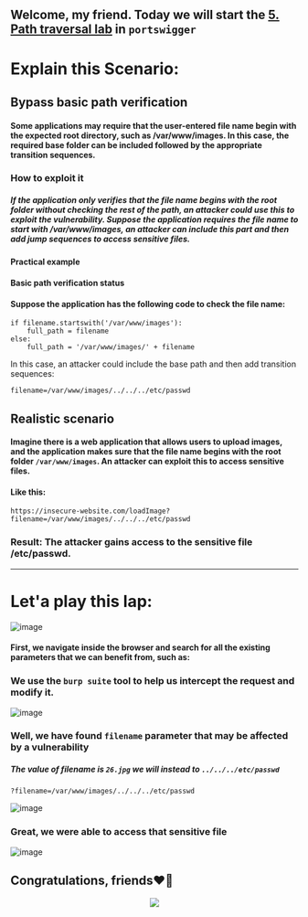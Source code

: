 ## Welcome, my friend. Today we will start the [5. Path traversal lab](https://portswigger.net/web-security/file-path-traversal/lab-validate-start-of-path) in ```portswigger```

# Explain this Scenario:


## Bypass basic path verification

#### Some applications may require that the user-entered file name begin with the expected root directory, such as /var/www/images. In this case, the required base folder can be included followed by the appropriate transition sequences.

### How to exploit it

##### If the application only verifies that the file name begins with the root folder without checking the rest of the path, an attacker could use this to exploit the vulnerability. Suppose the application requires the file name to start with /var/www/images, an attacker can include this part and then add jump sequences to access sensitive files.

#### Practical example

#### Basic path verification status

#### Suppose the application has the following code to check the file name:


```
if filename.startswith('/var/www/images'):
    full_path = filename
else:
    full_path = '/var/www/images/' + filename
```

In this case, an attacker could include the base path and then add transition sequences:

```
filename=/var/www/images/../../../etc/passwd
```

## Realistic scenario

#### Imagine there is a web application that allows users to upload images, and the application makes sure that the file name begins with the root folder ```/var/www/images```. An attacker can exploit this to access sensitive files.

#### Like this:

```
https://insecure-website.com/loadImage?filename=/var/www/images/../../../etc/passwd
```

### Result: The attacker gains access to the sensitive file /etc/passwd.

-----------

# Let'a play this lap:

![image](https://github.com/user-attachments/assets/df1b0945-11d8-4fd2-8601-8cde1073fddb)

#### First, we navigate inside the browser and search for all the existing parameters that we can benefit from, such as:


### We use the ```burp suite``` tool to help us intercept the request and modify it.

![image](https://github.com/user-attachments/assets/78ee7c0a-80d7-4d26-958b-de5bbff10164)


### Well, we have found ```filename``` parameter that may be affected by a vulnerability


##### The value of filename is ```26.jpg``` we will instead to ```../../../etc/passwd```

```
?filename=/var/www/images/../../../etc/passwd
```

![image](https://github.com/user-attachments/assets/196e07eb-3711-46f8-aae5-f4c8a680dc04)

### Great, we were able to access that sensitive file

![image](https://github.com/user-attachments/assets/535b3979-44f0-431c-b402-17f992859fde)

## Congratulations, friends❤️‍🔥


<p align="center">
<img src="https://github.com/user-attachments/assets/b99a71d9-a0c3-400a-82c6-52b3161ec65e" >
</p>



























